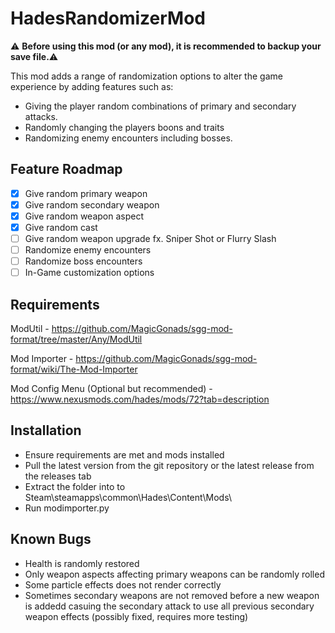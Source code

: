 # HadesRandomizerMod
:warning: **Before using this mod (or any mod), it is recommended to backup your save file.**:warning:

This mod adds a range of randomization options to alter the game experience by adding features such as:
- Giving the player random combinations of primary and secondary attacks.
- Randomly changing the players boons and traits
- Randomizing enemy encounters including bosses.

## Feature Roadmap
- [x] Give random primary weapon
- [x] Give random secondary weapon
- [x] Give random weapon aspect
- [x] Give random cast
- [ ] Give random weapon upgrade fx. Sniper Shot or Flurry Slash
- [ ] Randomize enemy encounters
- [ ] Randomize boss encounters
- [ ] In-Game customization options

## Requirements
ModUtil - https://github.com/MagicGonads/sgg-mod-format/tree/master/Any/ModUtil

Mod Importer - https://github.com/MagicGonads/sgg-mod-format/wiki/The-Mod-Importer

Mod Config Menu (Optional but recommended) - https://www.nexusmods.com/hades/mods/72?tab=description

## Installation
- Ensure requirements are met and mods installed
- Pull the latest version from the git repository or the latest release from the releases tab
- Extract the folder into to Steam\steamapps\common\Hades\Content\Mods\
- Run modimporter.py

## Known Bugs
- Health is randomly restored
- Only weapon aspects affecting primary weapons can be randomly rolled
- Some particle effects does not render correctly
- Sometimes secondary weapons are not removed before a new weapon is addedd casuing the secondary attack to use all previous secondary weapon effects (possibly fixed, requires more testing)
